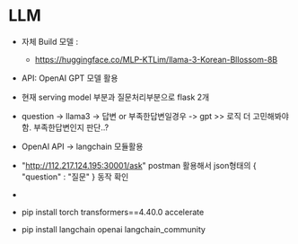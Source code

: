
# LLM

- 자체 Build 모델 : 
  - https://huggingface.co/MLP-KTLim/llama-3-Korean-Bllossom-8B
- API: OpenAI GPT 모델 활용

- 현재 serving model 부분과 질문처리부분으로 flask 2개
- question -> llama3 -> 답변 or 부족한답변일경우 -> gpt  >> 로직 더 고민해봐야함. 부족한답변인지 판단..?
- OpenAI API -> langchain 모듈활용
- "http://112.217.124.195:30001/ask" postman 활용해서 json형태의 { "question" : "질문" } 동작 확인
-

- pip install torch transformers==4.40.0 accelerate
- pip install langchain openai langchain_community